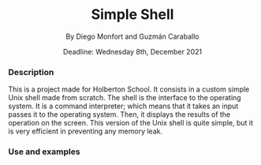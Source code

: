 <h1 align="center">Simple Shell</h1>
</div>

<p align="center">
By Diego Monfort and Guzmán Caraballo
</p>
<p align="center">
Deadline: Wednesday 8th, December 2021
</p>

### Description
This is a project made for Holberton School. It consists in a custom simple Unix shell made from scratch.
The shell is the interface to the operating system. It is a command interpreter; which means that it takes an input passes it to the operating system. 
Then, it displays the results of the operation on the screen.
This version of the Unix shell is quite simple, but it is very efficient in preventing any memory leak.

### Use and examples
